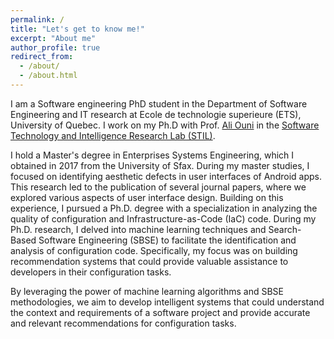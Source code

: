 ```yaml
---
permalink: /
title: "Let's get to know me!"
excerpt: "About me"
author_profile: true
redirect_from: 
  - /about/
  - /about.html
---
```


I am a Software engineering PhD student in the Department of Software Engineering and IT research at Ecole de technologie superieure (ETS), University of Quebec. I work on my Ph.D with Prof. [Ali Ouni](https://www.etsmtl.ca/en/research/professors/aouni/) in the [Software Technology and Intelligence Research Lab (STIL)](https://stilab-ets.github.io).

I hold a Master's degree in Enterprises Systems Engineering, which I obtained in 2017 from the University of Sfax. During my master studies, I focused on identifying aesthetic defects in user interfaces of Android apps. This research led to the publication of several journal papers, where we explored various aspects of user interface design. Building on this experience, I pursued a Ph.D. degree with a specialization in analyzing the quality of configuration and Infrastructure-as-Code (IaC) code. During my Ph.D. research, I delved into machine learning techniques and Search-Based Software Engineering (SBSE) to facilitate the identification and analysis of configuration code. Specifically, my focus was on building recommendation systems that could provide valuable assistance to developers in their configuration tasks. 

By leveraging the power of machine learning algorithms and SBSE methodologies, we aim to develop intelligent systems that could understand the context and requirements of a software project and provide accurate and relevant recommendations for configuration tasks. 

